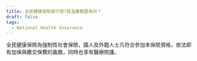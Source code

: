 ```yaml
---
title: 全民健康保險是什麼?其涵蓋範圍為何？
draft: false
tags:
  - National Health Insurance
---
```

全民健康保險為強制性社會保險，國人及外籍人士凡符合參加本保險資格，依法即有加保與繳交保費的義務，同時也享有醫療照護。